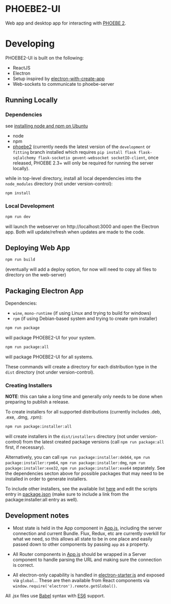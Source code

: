 # PHOEBE2-UI

Web app and desktop app for interacting with [PHOEBE 2](https://github.com/phoebe-project/phoebe2).


# Developing

PHOEBE2-UI is built on the following:
* ReactJS
* Electron
* Setup inspired by [electron-with-create-app](https://github.com/csepulv/electron-with-create-react-app)
* Web-sockets to communicate to phoebe-server

## Running Locally

### Dependencies

see [installing node and npm on Ubuntu](https://tecadmin.net/install-latest-nodejs-npm-on-ubuntu/)

  * node
  * npm
  * [phoebe2](https://www.github.com/phoebe-project/phoebe2) (currently needs the latest version of the `development` or `fitting` branch installed which requires `pip install flask flask-sqlalchemy flask-socketio gevent-websocket socketIO-client`, once released, PHOEBE 2.3+ will only be required for running the server locally).

while in top-level directory, install all local dependencies into the `node_modules` directory (not under version-control):

```bash
npm install
```

### Local Development

```bash
npm run dev
```

will launch the webserver on http://localhost:3000 and open the Electron app.  Both will update/refresh when updates are made to the code.

## Deploying Web App

```bash
npm run build
```

(eventually will add a deploy option, for now will need to copy all files to directory on the web-server)

## Packaging Electron App

Dependencies:
* `wine`, `mono-runtime` (if using Linux and trying to build for windows)
* `rpm` (if using Debian-based system and trying to create rpm installer)

```bash
npm run package
```

will package PHOEBE2-UI for your system.


```bash
npm run package:all
```

will package PHOEBE2-UI for all systems.

These commands will create a directory for each distribution type in the `dist` directory (not under version-control).

### Creating Installers

**NOTE**: this can take a *long* time and generally only needs to be done when preparing to publish a release.

To create installers for all supported distributions (currently includes .deb, .exe, .dmg, .rpm):

```bash
npm run package:installer:all
```

will create installers in the `dist/installers` directory (not under version-control) from the latest created package versions (call `npm run package:all` first, if necessary).

Alternatively, you can call `npm run package:installer:deb64`, `npm run package:installer:rpm64`, `npm run package:installer:dmg`, `npm run package:installer:exe32`, `npm run package:installer:exe64` separately.  See the dependencies secton above for possible packages that may need to be installed in order to generate installers.

To include other installers, see the available list [here](https://github.com/electron-userland/electron-packager#distributable-creators) and edit the scripts entry in [package.json](package.json) (make sure to include a link from the package:installer:all entry as well).

## Development notes

* Most state is held in the App component in [App.js](/src/App.js), including the server connection and current Bundle.  Flux, Redux, etc are currently overkill for what we need, so this allows all state to be in one place and easily passed down to other components by passing `app` as a property.

* All Router components in [App.js](/src/App.js) should be wrapped in a Server component to handle parsing the URL and making sure the connection is correct.

* All electron-only capability is handled in [electron-starter.js](/src/electron-starter.js) and exposed via `global.`.  These are then available from React components via `window.require('electron').remote.getGlobal()`.

All .jsx files use [Babel](https://babeljs.io/) syntax with [ES6](http://es6-features.org/) support.
